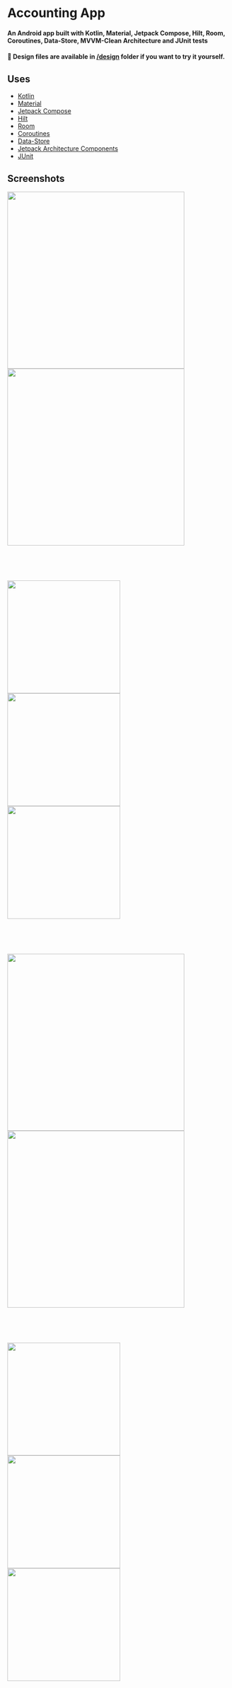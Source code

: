 # Accounting App
#### An Android app built with Kotlin, Material, Jetpack Compose, Hilt, Room, Coroutines, Data-Store, MVVM-Clean Architecture and JUnit tests

#### 🎨 Design files are available in [/design](design) folder if you want to try it yourself.

## Uses
* [Kotlin](https://developer.android.com/kotlin)
* [Material](https://material.io)
* [Jetpack Compose](https://developer.android.com/jetpack/compose)
* [Hilt](https://dagger.dev/hilt)
* [Room](https://developer.android.com/jetpack/androidx/releases/room)
* [Coroutines](https://developer.android.com/kotlin/coroutines)
* [Data-Store](https://developer.android.com/topic/libraries/architecture/datastore)
* [Jetpack Architecture Components](https://developer.android.com/jetpack/guide)
* [JUnit](https://developer.android.com/training/testing/local-tests)

## Screenshots
<p float="left">
  <img src="screenshots/Screenshot_20220212-210811.png" width="400" style="margin-right:20px"/>
  <span>
  <img src="screenshots/Screenshot_20220212-210612.png" width="400" style="margin-right:20px"/>
</p>

</br>
</br>
</br>

<p float="left">
  <img src="screenshots/Screenshot_20220212-210623.png" width="255" style="margin-right:22px"/>
  <span>
  <img src="screenshots/Screenshot_20220212-210633.png" width="255" style="margin-right:22px"/>
  <span>
  <img src="screenshots/Screenshot_20220212-210641.png" width="255" style="margin-right:22px"/>
</p>

</br>
</br>
</br>

<p float="left">
  <img src="screenshots/Screenshot_20220212-210718.png" width="400" style="margin-right:22px"/>
  <span>
  <img src="screenshots/Screenshot_20220212-210651.png" width="400" style="margin-right:22px"/>
</p>

<br>
</br>
</br>

<p float="left">
  <img src="screenshots/Screenshot_20220212-210728.png" width="255" style="margin-right:22px"/>
  <span>
  <img src="screenshots/Screenshot_20220212-210745.png" width="255" style="margin-right:22px"/>
  <span>
  <img src="screenshots/Screenshot_20220212-210701.png" width="255" style="margin-right:22px"/>
</p>

